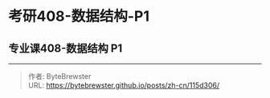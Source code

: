 # 考研408-数据结构-P1


## 专业课408-数据结构 P1

---

> 作者: ByteBrewster  
> URL: https://bytebrewster.github.io/posts/zh-cn/115d306/  

